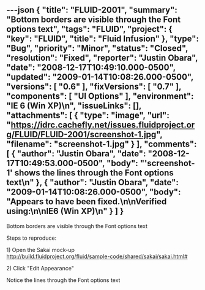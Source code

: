---json
{
  "title": "FLUID-2001",
  "summary": "Bottom borders are visible through the Font options text",
  "tags": "FLUID",
  "project": {
    "key": "FLUID",
    "title": "Fluid Infusion"
  },
  "type": "Bug",
  "priority": "Minor",
  "status": "Closed",
  "resolution": "Fixed",
  "reporter": "Justin Obara",
  "date": "2008-12-17T10:49:10.000-0500",
  "updated": "2009-01-14T10:08:26.000-0500",
  "versions": [
    "0.6"
  ],
  "fixVersions": [
    "0.7"
  ],
  "components": [
    "UI Options"
  ],
  "environment": "IE 6 (Win XP)\n",
  "issueLinks": [],
  "attachments": [
    {
      "type": "image",
      "url": "https://idrc.cachefly.net/issues.fluidproject.org/FLUID/FLUID-2001/screenshot-1.jpg",
      "filename": "screenshot-1.jpg"
    }
  ],
  "comments": [
    {
      "author": "Justin Obara",
      "date": "2008-12-17T10:49:53.000-0500",
      "body": "'screenshot-1' shows the lines through the Font options text\n"
    },
    {
      "author": "Justin Obara",
      "date": "2009-01-14T10:08:26.000-0500",
      "body": "Appears to have been fixed.\n\nVerified using:\n\nIE6 (Win XP)\n"
    }
  ]
}
---
Bottom borders are visible through the Font options text

Steps to reproduce:

1\) Open the Sakai mock-up\
<http://build.fluidproject.org/fluid/sample-code/shared/sakai/sakai.html#>

2\) Click "Edit Appearance"&#x20;

Notice the lines through the Font options text

        